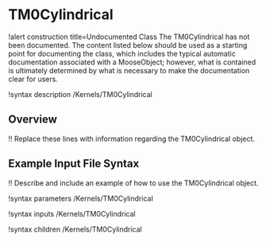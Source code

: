 # TM0Cylindrical

!alert construction title=Undocumented Class
The TM0Cylindrical has not been documented. The content listed below should be used as a starting point for
documenting the class, which includes the typical automatic documentation associated with a
MooseObject; however, what is contained is ultimately determined by what is necessary to make the
documentation clear for users.

!syntax description /Kernels/TM0Cylindrical

## Overview

!! Replace these lines with information regarding the TM0Cylindrical object.

## Example Input File Syntax

!! Describe and include an example of how to use the TM0Cylindrical object.

!syntax parameters /Kernels/TM0Cylindrical

!syntax inputs /Kernels/TM0Cylindrical

!syntax children /Kernels/TM0Cylindrical

